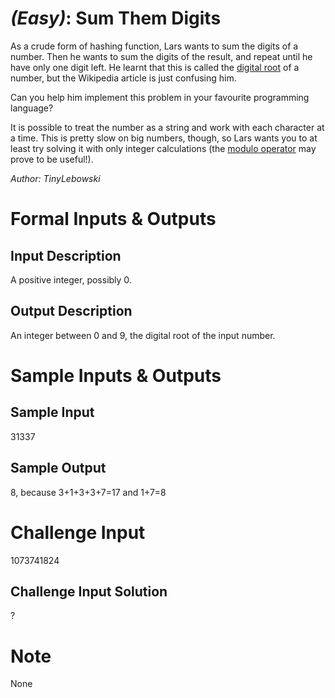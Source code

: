 

# _(Easy)_: Sum Them Digits

As a crude form of hashing function, Lars wants to sum the digits of a number. Then he wants to sum the digits of the result, and repeat until he have only one digit left. He learnt that this is called the [digital root](http://en.wikipedia.org/wiki/Digital_root) of a number, but the Wikipedia article is just confusing him.

Can you help him implement this problem in your favourite programming language?

It is possible to treat the number as a string and work with each character at a time. This is pretty slow on big numbers, though, so Lars wants you to at least try solving it with only integer calculations (the [modulo operator](http://en.wikipedia.org/wiki/Modulo_operation) may prove to be useful!).

_Author: TinyLebowski_

# Formal Inputs & Outputs

## Input Description

A positive integer, possibly 0.

## Output Description

An integer between 0 and 9, the digital root of the input number.

# Sample Inputs & Outputs

## Sample Input

31337

## Sample Output

8, because 3+1+3+3+7=17 and 1+7=8

# Challenge Input

1073741824

## Challenge Input Solution

?

# Note

None

